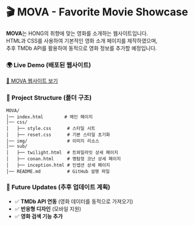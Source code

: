# 🎬 MOVA - Favorite Movie Showcase

**MOVA**는 HONG의 취향에 맞는 영화를 소개하는 웹사이트입니다.\
HTML과 CSS를 사용하여 기본적인 영화 소개 페이지를 제작하였으며,\
추후 TMDb API를 활용하여 동적으로 영화 정보를 추가할 예정입니다.

<!-- ## 🔥 Features (기능)

- 🎞️ **비주얼 이미지**: 감각적인 배너 이미지 표시
- 🎭 **영화 장르 태그**: FANTASY, ACTION, MYSTERY 등 다양한 장르 표시
- 🍿 **영화 소개 섹션**: 영화 포스터, 줄거리, 상세 페이지 링크 제공
- 🎯 **부드러운 스크롤 기능**: `a` 태그를 클릭하면 해당 섹션으로 이동 -->

### 🌍 Live Demo (배포된 웹사이트)

[🔗 MOVA 웹사이트 보기](https://mkhong210.github.io/PJmovie_MOVA/)

### 📂 Project Structure (폴더 구조)

```
MOVA/
│── index.html        # 메인 페이지
│── css/
│   ├── style.css      # 스타일 시트
│   ├── reset.css      # 기본 스타일 초기화
│── img/               # 이미지 리소스
│── sub/
│   ├── twilight.html  # 트와일라잇 상세 페이지
│   ├── conan.html     # 명탐정 코난 상세 페이지
│   ├── inception.html # 인셉션 상세 페이지
│── README.md          # GitHub 설명 파일
```

<!-- ### 🚀 How to Use (사용 방법)

1. 프로젝트를 클론합니다.
   ```sh
   git clone https://github.com/your-username/MOVA.git
   ```
2. `index.html` 파일을 브라우저에서 열어 웹사이트를 확인하세요! -->

### 📌 Future Updates (추후 업데이트 계획)

- ✅ **TMDb API 연동** (영화 데이터를 동적으로 가져오기)
- ✅ **반응형 디자인** (모바일 지원)
- ✅ **영화 검색 기능 추가**

<!-- ## 📜 License

이 프로젝트는 MIT 라이선스 하에 배포됩니다.\
자유롭게 수정 및 배포가 가능하지만, 출처를 남겨 주세요! 😊 -->
